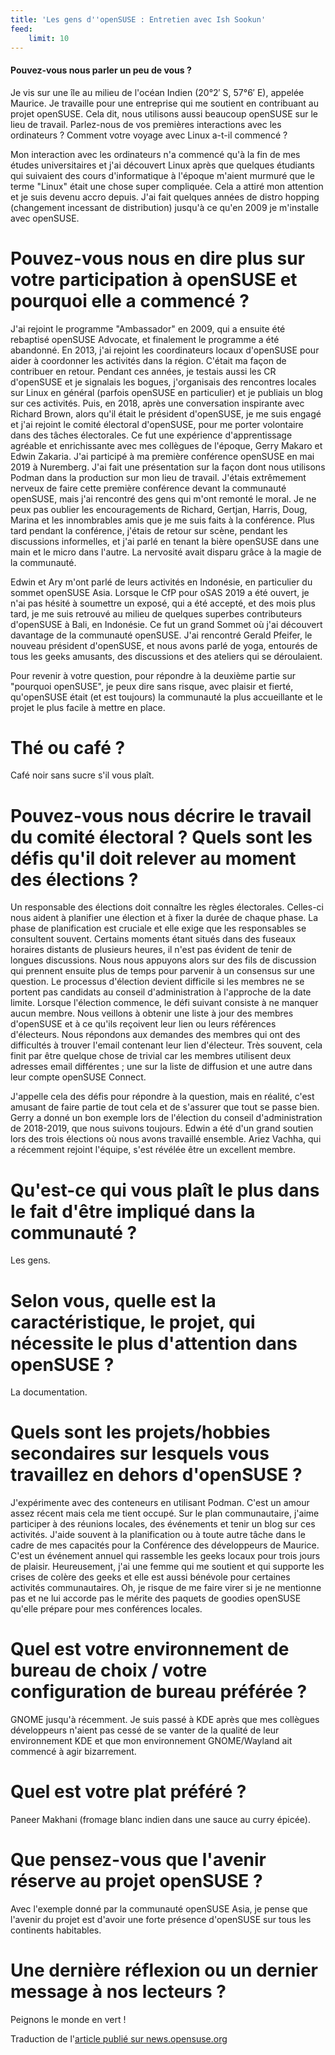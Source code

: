 ```yaml
---
title: 'Les gens d''openSUSE : Entretien avec Ish Sookun'
feed:
    limit: 10
---
```


#### Pouvez-vous nous parler un peu de vous ?

Je vis sur une île au milieu de l'océan Indien (20°2′ S, 57°6′ E), appelée Maurice. Je travaille pour une entreprise qui me soutient en contribuant au projet openSUSE. Cela dit, nous utilisons aussi beaucoup openSUSE sur le lieu de travail.
Parlez-nous de vos premières interactions avec les ordinateurs ? Comment votre voyage avec Linux a-t-il commencé ?

Mon interaction avec les ordinateurs n'a commencé qu'à la fin de mes études universitaires et j'ai découvert Linux après que quelques étudiants qui suivaient des cours d'informatique à l'époque m'aient murmuré que le terme "Linux" était une chose super compliquée. Cela a attiré mon attention et je suis devenu accro depuis. J'ai fait quelques années de distro hopping (changement incessant de distribution) jusqu'à ce qu'en 2009 je m'installe avec openSUSE.
# Pouvez-vous nous en dire plus sur votre participation à openSUSE et pourquoi elle a commencé ?
J'ai rejoint le programme "Ambassador" en 2009, qui a ensuite été rebaptisé openSUSE Advocate, et finalement le programme a été abandonné. En 2013, j'ai rejoint les coordinateurs locaux d'openSUSE pour aider à coordonner les activités dans la région. C'était ma façon de contribuer en retour. Pendant ces années, je testais aussi les CR d'openSUSE et je signalais les bogues, j'organisais des rencontres locales sur Linux en général (parfois openSUSE en particulier) et je publiais un blog sur ces activités. Puis, en 2018, après une conversation inspirante avec Richard Brown, alors qu'il était le président d'openSUSE, je me suis engagé et j'ai rejoint le comité électoral d'openSUSE, pour me porter volontaire dans des tâches électorales. Ce fut une expérience d'apprentissage agréable et enrichissante avec mes collègues de l'époque, Gerry Makaro et Edwin Zakaria. J'ai participé à ma première conférence openSUSE en mai 2019 à Nuremberg. J'ai fait une présentation sur la façon dont nous utilisons Podman dans la production sur mon lieu de travail. J'étais extrêmement nerveux de faire cette première conférence devant la communauté openSUSE, mais j'ai rencontré des gens qui m'ont remonté le moral. Je ne peux pas oublier les encouragements de Richard, Gertjan, Harris, Doug, Marina et les innombrables amis que je me suis faits à la conférence. Plus tard pendant la conférence, j'étais de retour sur scène, pendant les discussions informelles, et j'ai parlé en tenant la bière openSUSE dans une main et le micro dans l'autre. La nervosité avait disparu grâce à la magie de la communauté.

Edwin et Ary m'ont parlé de leurs activités en Indonésie, en particulier du sommet openSUSE Asia. Lorsque le CfP pour oSAS 2019 a été ouvert, je n'ai pas hésité à soumettre un exposé, qui a été accepté, et des mois plus tard, je me suis retrouvé au milieu de quelques superbes contributeurs d'openSUSE à Bali, en Indonésie. Ce fut un grand Sommet où j'ai découvert davantage de la communauté openSUSE. J'ai rencontré Gerald Pfeifer, le nouveau président d'openSUSE, et nous avons parlé de yoga, entourés de tous les geeks amusants, des discussions et des ateliers qui se déroulaient.

Pour revenir à votre question, pour répondre à la deuxième partie sur "pourquoi openSUSE", je peux dire sans risque, avec plaisir et fierté, qu'openSUSE était (et est toujours) la communauté la plus accueillante et le projet le plus facile à mettre en place.
# Thé ou café ?

Café noir sans sucre s'il vous plaît.
# Pouvez-vous nous décrire le travail du comité électoral ? Quels sont les défis qu'il doit relever au moment des élections ?

Un responsable des élections doit connaître les règles électorales. Celles-ci nous aident à planifier une élection et à fixer la durée de chaque phase. La phase de planification est cruciale et elle exige que les responsables se consultent souvent. Certains moments étant situés dans des fuseaux horaires distants de plusieurs heures, il n'est pas évident de tenir de longues discussions. Nous nous appuyons alors sur des fils de discussion qui prennent ensuite plus de temps pour parvenir à un consensus sur une question. Le processus d'élection devient difficile si les membres ne se portent pas candidats au conseil d'administration à l'approche de la date limite. Lorsque l'élection commence, le défi suivant consiste à ne manquer aucun membre. Nous veillons à obtenir une liste à jour des membres d'openSUSE et à ce qu'ils reçoivent leur lien ou leurs références d'électeurs. Nous répondons aux demandes des membres qui ont des difficultés à trouver l'email contenant leur lien d'électeur. Très souvent, cela finit par être quelque chose de trivial car les membres utilisent deux adresses email différentes ; une sur la liste de diffusion et une autre dans leur compte openSUSE Connect.

J'appelle cela des défis pour répondre à la question, mais en réalité, c'est amusant de faire partie de tout cela et de s'assurer que tout se passe bien. Gerry a donné un bon exemple lors de l'élection du conseil d'administration de 2018-2019, que nous suivons toujours. Edwin a été d'un grand soutien lors des trois élections où nous avons travaillé ensemble. Ariez Vachha, qui a récemment rejoint l'équipe, s'est révélée être un excellent membre.
# Qu'est-ce qui vous plaît le plus dans le fait d'être impliqué dans la communauté ?

Les gens.
# Selon vous, quelle est la caractéristique, le projet, qui nécessite le plus d'attention dans openSUSE ?

La documentation.
# Quels sont les projets/hobbies secondaires sur lesquels vous travaillez en dehors d'openSUSE ?

J'expérimente avec des conteneurs en utilisant Podman. C'est un amour assez récent mais cela me tient occupé. Sur le plan communautaire, j'aime participer à des réunions locales, des événements et tenir un blog sur ces activités. J'aide souvent à la planification ou à toute autre tâche dans le cadre de mes capacités pour la Conférence des développeurs de Maurice. C'est un événement annuel qui rassemble les geeks locaux pour trois jours de plaisir. Heureusement, j'ai une femme qui me soutient et qui supporte les crises de colère des geeks et elle est aussi bénévole pour certaines activités communautaires. Oh, je risque de me faire virer si je ne mentionne pas et ne lui accorde pas le mérite des paquets de goodies openSUSE qu'elle prépare pour mes conférences locales.
# Quel est votre environnement de bureau de choix / votre configuration de bureau préférée ?

GNOME jusqu'à récemment. Je suis passé à KDE après que mes collègues développeurs n'aient pas cessé de se vanter de la qualité de leur environnement KDE et que mon environnement GNOME/Wayland ait commencé à agir bizarrement.
# Quel est votre plat préféré ?

Paneer Makhani (fromage blanc indien dans une sauce au curry épicée).
# Que pensez-vous que l'avenir réserve au projet openSUSE ?

Avec l'exemple donné par la communauté openSUSE Asia, je pense que l'avenir du projet est d'avoir une forte présence d'openSUSE sur tous les continents habitables.
# Une dernière réflexion ou un dernier message à nos lecteurs ?

Peignons le monde en vert !


Traduction de l'[article publié sur news.opensuse.org](https://news.opensuse.org/2020/02/13/people-of-opensuse-an-interview-with-ish-sookun/)
